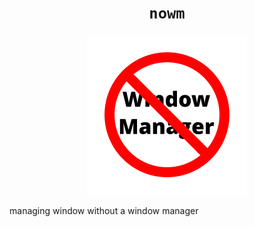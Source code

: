 <h1 align="center"><code>nowm</code></h1>
<p align="center">
	<a href="logo.svg">
		<img src="logo.svg" width="256px" height="256px">
	</a>
</p>
managing window without a window manager
